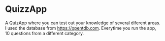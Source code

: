 # QuizzApp

A QuizApp where you can test out your knowledge of several diferent areas. I used the database from https://opentdb.com.
Everytime you run the app, 10 questions from a different category.
